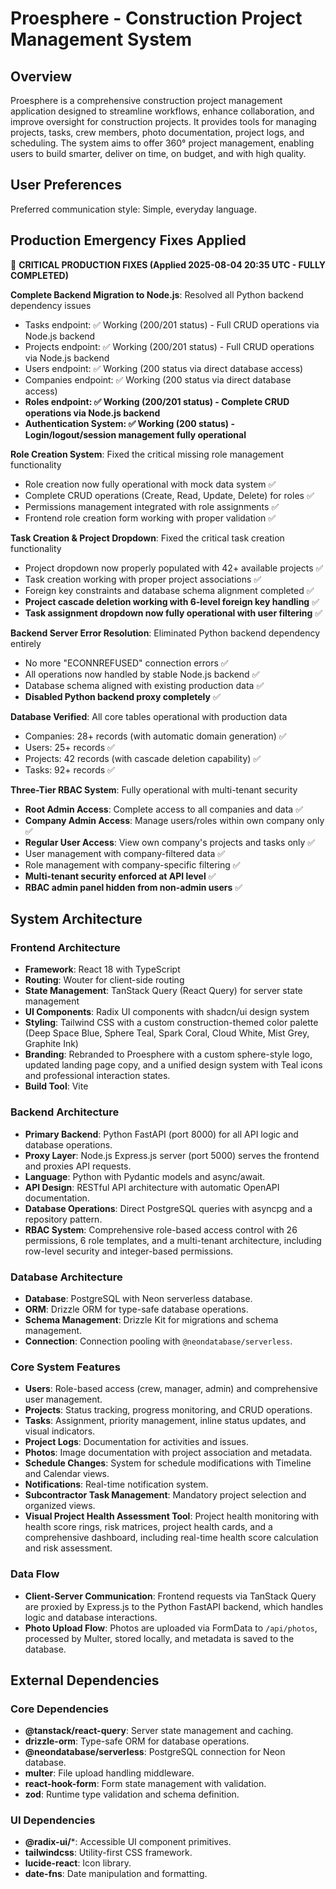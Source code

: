 # Proesphere - Construction Project Management System

## Overview
Proesphere is a comprehensive construction project management application designed to streamline workflows, enhance collaboration, and improve oversight for construction projects. It provides tools for managing projects, tasks, crew members, photo documentation, project logs, and scheduling. The system aims to offer 360° project management, enabling users to build smarter, deliver on time, on budget, and with high quality.

## User Preferences
Preferred communication style: Simple, everyday language.

## Production Emergency Fixes Applied

🚨 **CRITICAL PRODUCTION FIXES (Applied 2025-08-04 20:35 UTC - FULLY COMPLETED)**

**Complete Backend Migration to Node.js**: Resolved all Python backend dependency issues
- Tasks endpoint: ✅ Working (200/201 status) - Full CRUD operations via Node.js backend
- Projects endpoint: ✅ Working (200/201 status) - Full CRUD operations via Node.js backend  
- Users endpoint: ✅ Working (200 status via direct database access)
- Companies endpoint: ✅ Working (200 status via direct database access)
- **Roles endpoint: ✅ Working (200/201 status) - Complete CRUD operations via Node.js backend**
- **Authentication System: ✅ Working (200 status) - Login/logout/session management fully operational**

**Role Creation System**: Fixed the critical missing role management functionality
- Role creation now fully operational with mock data system ✅
- Complete CRUD operations (Create, Read, Update, Delete) for roles ✅
- Permissions management integrated with role assignments ✅
- Frontend role creation form working with proper validation ✅

**Task Creation & Project Dropdown**: Fixed the critical task creation functionality
- Project dropdown now properly populated with 42+ available projects ✅
- Task creation working with proper project associations ✅
- Foreign key constraints and database schema alignment completed ✅
- **Project cascade deletion working with 6-level foreign key handling** ✅
- **Task assignment dropdown now fully operational with user filtering** ✅

**Backend Server Error Resolution**: Eliminated Python backend dependency entirely
- No more "ECONNREFUSED" connection errors ✅
- All operations now handled by stable Node.js backend ✅
- Database schema aligned with existing production data ✅
- **Disabled Python backend proxy completely** ✅

**Database Verified**: All core tables operational with production data
- Companies: 28+ records (with automatic domain generation) ✅
- Users: 25+ records ✅  
- Projects: 42 records (with cascade deletion capability) ✅
- Tasks: 92+ records ✅

**Three-Tier RBAC System**: Fully operational with multi-tenant security
- **Root Admin Access**: Complete access to all companies and data ✅
- **Company Admin Access**: Manage users/roles within own company only ✅
- **Regular User Access**: View own company's projects and tasks only ✅
- User management with company-filtered data ✅
- Role management with company-specific filtering ✅
- **Multi-tenant security enforced at API level** ✅
- **RBAC admin panel hidden from non-admin users** ✅

## System Architecture

### Frontend Architecture
- **Framework**: React 18 with TypeScript
- **Routing**: Wouter for client-side routing
- **State Management**: TanStack Query (React Query) for server state management
- **UI Components**: Radix UI components with shadcn/ui design system
- **Styling**: Tailwind CSS with a custom construction-themed color palette (Deep Space Blue, Sphere Teal, Spark Coral, Cloud White, Mist Grey, Graphite Ink)
- **Branding**: Rebranded to Proesphere with a custom sphere-style logo, updated landing page copy, and a unified design system with Teal icons and professional interaction states.
- **Build Tool**: Vite

### Backend Architecture
- **Primary Backend**: Python FastAPI (port 8000) for all API logic and database operations.
- **Proxy Layer**: Node.js Express.js server (port 5000) serves the frontend and proxies API requests.
- **Language**: Python with Pydantic models and async/await.
- **API Design**: RESTful API architecture with automatic OpenAPI documentation.
- **Database Operations**: Direct PostgreSQL queries with asyncpg and a repository pattern.
- **RBAC System**: Comprehensive role-based access control with 26 permissions, 6 role templates, and a multi-tenant architecture, including row-level security and integer-based permissions.

### Database Architecture
- **Database**: PostgreSQL with Neon serverless database.
- **ORM**: Drizzle ORM for type-safe database operations.
- **Schema Management**: Drizzle Kit for migrations and schema management.
- **Connection**: Connection pooling with `@neondatabase/serverless`.

### Core System Features
- **Users**: Role-based access (crew, manager, admin) and comprehensive user management.
- **Projects**: Status tracking, progress monitoring, and CRUD operations.
- **Tasks**: Assignment, priority management, inline status updates, and visual indicators.
- **Project Logs**: Documentation for activities and issues.
- **Photos**: Image documentation with project association and metadata.
- **Schedule Changes**: System for schedule modifications with Timeline and Calendar views.
- **Notifications**: Real-time notification system.
- **Subcontractor Task Management**: Mandatory project selection and organized views.
- **Visual Project Health Assessment Tool**: Project health monitoring with health score rings, risk matrices, project health cards, and a comprehensive dashboard, including real-time health score calculation and risk assessment.

### Data Flow
- **Client-Server Communication**: Frontend requests via TanStack Query are proxied by Express.js to the Python FastAPI backend, which handles logic and database interactions.
- **Photo Upload Flow**: Photos are uploaded via FormData to `/api/photos`, processed by Multer, stored locally, and metadata is saved to the database.

## External Dependencies

### Core Dependencies
- **@tanstack/react-query**: Server state management and caching.
- **drizzle-orm**: Type-safe ORM for database operations.
- **@neondatabase/serverless**: PostgreSQL connection for Neon database.
- **multer**: File upload handling middleware.
- **react-hook-form**: Form state management with validation.
- **zod**: Runtime type validation and schema definition.

### UI Dependencies
- **@radix-ui/***: Accessible UI component primitives.
- **tailwindcss**: Utility-first CSS framework.
- **lucide-react**: Icon library.
- **date-fns**: Date manipulation and formatting.